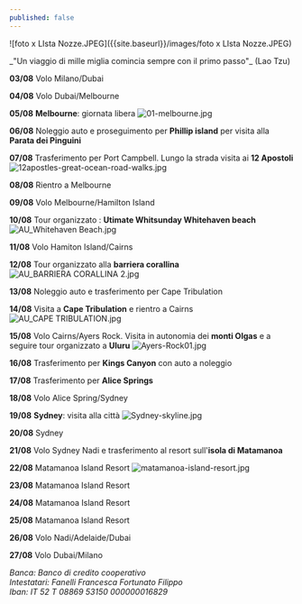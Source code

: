 ```yaml
---
published: false
---
```

![foto x LIsta Nozze.JPEG]({{site.baseurl}}/images/foto x LIsta Nozze.JPEG)
<div class="citazione">
_"Un viaggio di mille miglia
comincia sempre con il primo passo"_
(Lao Tzu)
</div>

**03/08** Volo Milano/Dubai

**04/08** Volo Dubai/Melbourne

**05/08** **Melbourne**: giornata libera
![01-melbourne.jpg]({{site.baseurl}}/images/01-melbourne.jpg)

**06/08** Noleggio auto e proseguimento per **Phillip island** per visita alla **Parata dei Pinguini**

**07/08** Trasferimento per Port Campbell. Lungo la strada visita ai **12 Apostoli**
![12apostles-great-ocean-road-walks.jpg]({{site.baseurl}}/images/12apostles-great-ocean-road-walks.jpg)

**08/08** Rientro a Melbourne

**09/08** Volo Melbourne/Hamilton Island

**10/08** Tour organizzato : **Utimate Whitsunday Whitehaven beach**
![AU_Whitehaven Beach.jpg]({{site.baseurl}}/images/AU_Whitehaven%20Beach.jpg)

**11/08** Volo Hamiton Island/Cairns

**12/08** Tour organizzato alla **barriera corallina**	
![AU_BARRIERA CORALLINA 2.jpg]({{site.baseurl}}/images/AU_BARRIERA%20CORALLINA%202.jpg)

**13/08** Noleggio auto e trasferimento per Cape Tribulation

**14/08** Visita a **Cape Tribulation** e rientro a Cairns
![AU_CAPE TRIBULATION.jpg]({{site.baseurl}}/images/AU_CAPE%20TRIBULATION.jpg)

**15/08** Volo Cairns/Ayers Rock.
Visita in autonomia dei **monti Olgas** e a seguire tour organizzato a **Uluru**
![Ayers-Rock01.jpg]({{site.baseurl}}/images/Ayers-Rock01.jpg)

**16/08** Trasferimento per **Kings Canyon** con auto a noleggio

**17/08** Trasferimento per **Alice Springs**

**18/08** Volo Alice Spring/Sydney  					

**19/08** **Sydney**: visita alla città
![Sydney-skyline.jpg]({{site.baseurl}}/images/Sydney-skyline.jpg)

**20/08** Sydney

**21/08** Volo Sydney Nadi e trasferimento al resort sull'**isola di Matamanoa**

**22/08** Matamanoa  Island Resort
![matamanoa-island-resort.jpg]({{site.baseurl}}/images/matamanoa-island-resort.jpg)

**23/08** Matamanoa  Island Resort

**24/08** Matamanoa  Island Resort

**25/08** Matamanoa  Island Resort

**26/08** Volo Nadi/Adelaide/Dubai

**27/08** Volo Dubai/Milano
			 

<address>
Banca: Banco di credito cooperativo<br/>
Intestatari: Fanelli Francesca  Fortunato Filippo<br/>
Iban: IT 52 T 08869 53150 000000016829<br/>
</address>
